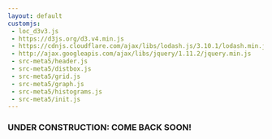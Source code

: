 ```yaml
---
layout: default
customjs:
 - loc_d3v3.js
 - https://d3js.org/d3.v4.min.js
 - https://cdnjs.cloudflare.com/ajax/libs/lodash.js/3.10.1/lodash.min.js
 - http://ajax.googleapis.com/ajax/libs/jquery/1.11.2/jquery.min.js
 - src-meta5/header.js
 - src-meta5/distbox.js
 - src-meta5/grid.js
 - src-meta5/graph.js
 - src-meta5/histograms.js
 - src-meta5/init.js
---
```






### UNDER CONSTRUCTION: COME BACK SOON!






<!-- 

	<center>
<h2> Welcome Back to Gridlandia!</h2>
<br/>

<p align="center">
  <img width="200"  src="imgs/blankgrid5.png?raw=true"> <br />

</p>


</center>
<br/>

In the meantime, we've incorporated nine additional cells, for a total of 25.  Since the population has increased, we'd now like to draw *five* districts.  The same rules apply: each district must be contiguous and of the same size.  There are 4006 districting plans which satisfy these criteria, and we can construct the metagraph in the same way, with a node for each plan and an edge between plans that can be transformed into each other by swapping cells in adjacent districts.  We can write these all down, but this is too many to show all at once as a metagraph.  Instead, we'll show a local picture of the metagraph where you can see a districting plan and all of the other plans which can be formed by swapping one or two pairs of cells.


Click on a plan in the local metagraph to recenter at its neighborhood.  Alternatively, use the panel on the left to build a districting plan and jump directly to it.  Click the squares on the left to change the color of the square and see which party wins a majority of seats.





<div id="chart1" style="width:100% text-align:left"></div>



Since there are 4006 possible districting plans, it's hard to get a good sense of whether the distribution of votes allows for a lot of <span style="color:#fdb863"> <b>Orange</b></span>-favoring plans or <span style="color:#b2abd2"> <b>Purple</b></span>-favoring plans.  A local neighborhood of the metagraph may consist entirely of plans which give the <span style="color:#b2abd2"> <b>Purple</b></span> Party the majority of seats, even though most other plans actually favor the <span style="color:#fdb863"> <b>Orange</b></span> Party.

Instead of trying to draw the whole metagraph, we can compute some *statistics* about all of the plans with respect to the distribution and also for the distribution with respect to all of the plans.  Here, you can build a plan using the panel on the left, or click to navigate through the metagraph in the previous section.  The current plan will be displayed next to the navigator panel.  Next to that, you can click the square to change the distributions of the voters, just as before.  Finally, there are two histograms.  

The first histogram shows how many distributions of voters with the same number of <span style="color:#fdb863"> <b>Orange</b></span> and <span style="color:#b2abd2"> <b>Purple</b></span> squares as the distribution you picked result in a certain number of seats for the <span style="color:#b2abd2"> <b>Purple</b></span> Party in your selected plan.  The number of <span style="color:#b2abd2"> <b>Purple</b></span> seats in your selected distribution is indicated by the <span style="color:#99CC9A"> <b>Green</b></span> bar.

The second histogram shows how many <span style="color:#b2abd2"> <b>Purple</b></span> seats your distribution gives over all 4006 possible districting plans.  The number of <span style="color:#b2abd2"> <b>Purple</b></span> seats in your selected plan is indicated by the <span style="color:#66ABFF"> <b>Blue</b></span> bar.

<span style="color:#b2abd2"> <b>Purple</b></span>
<span style="color:#fdb863"> <b>Orange</b></span>
<span style="color:#99CC9A"> <b>Green</b></span>
<span style="color:#66ABFF"> <b>Blue</b></span>

<div id="chart2" style="width:100% text-align:left"></div>



How should we interpret this?  

Let's start with the first histogram, which we can look at as a *distribution over seat shares*.  If the <span style="color:#99CC9A"> <b>Green</b></span> bar is to the right of most of the distribution, it means that your plan gives *more* seats to the <span style="color:#b2abd2"> <b>Purple</b></span> Party than most of the other plans.  Conversely, if the <span style="color:#99CC9A"> <b>Green</b></span> bar is to the left of most of the distribution, it means your plan gives more seats to the 
<span style="color:#fdb863"> <b>Orange</b></span> Party than most of the other plans. If we are concerned about gerrymandering, this may be evidence that the plan was selected to favor one of the parties. 

The second histogram tells the same story in the other direction.  If the <span style="color:#66ABFF"> <b>Blue</b></span> bar is to the right of most of the distribution, it means that among all ways to arrange the same number of <span style="color:#b2abd2"> <b>Purple</b></span> and <span style="color:#fdb863"> <b>Orange</b></span> votes, your arrangement of voters gives more seats to the <span style="color:#b2abd2"> <b>Purple</b></span> Party than the average.  Conversely, if the <span style="color:#66ABFF"> <b>Blue</b></span> bar is to the left of most of the distribution, it means that your current arrangement of voters favors the <span style="color:#fdb863"> <b>Orange</b></span> Party.  If we are concerned about gerrymandering, this tells us whether or not the distribution of voters makes it difficult to draw plans which give each party a number of seats (roughly) proportional to the number of votes they receive.


### Is it possible for partial squares? 



<div style="text-align:right; color:#888888;line-height:14px" width="100%"><small>
<hr style="width:100%">

This page developed from a project at the <br/>
<a href="http://gerrydata.org">Voting Rights Data Institute</a>,
Summer 2018 and is joint with <br/>
Seth Drew, Eugene Henninger-Voss, and Amara Jaeger. <br/>
Special thanks to Mira Bernstein, whose <a href="https://docs.google.com/spreadsheets/d/1U8XXRwwJ3zLLu9Xx-xsrePBFsCXkYYFj_MB4t-ZaZ4k/edit#gid=2131508220">Liliputia project</a> served as inspiration.
<br/><br/>

Version 0.8 <br/>
August 1, 2018 <br/>


</small>
</div> -->
